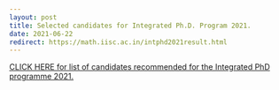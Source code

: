 ```yaml
---
layout: post
title: Selected candidates for Integrated Ph.D. Program 2021.
date: 2021-06-22
redirect: https://math.iisc.ac.in/intphd2021result.html
---
```


[CLICK HERE for list of candidates recommended for the Integrated PhD programme 2021.](https://math.iisc.ac.in/intphd2021result.html)
